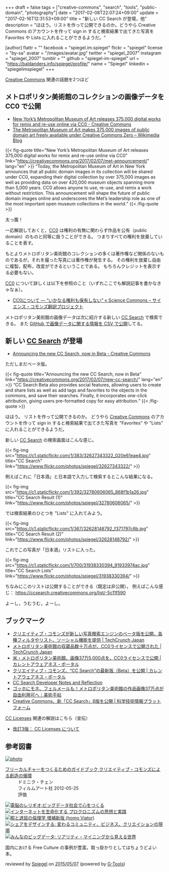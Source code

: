 +++
draft = false
tags = ["creative-commons", "search", "tools", "public-domain", "photography"]
date = "2017-02-08T22:07:24+09:00"
update = "2017-02-16T12:31:53+09:00"
title = "新しい CC Search が登場，他"
description = "ほほう。リストを作って公開できるのか。どうやら Creative Commons のアカウントを作って sign in すると検索結果で出てきた写真を Favorites や Lists に入れることができるようだ。"

[author]
  flattr = ""
  facebook = "spiegel.im.spiegel"
  flickr = "spiegel"
  license = "by-sa"
  avatar = "/images/avatar.jpg"
  twitter = "spiegel_2007"
  instagram = "spiegel_2007"
  tumblr = ""
  github = "spiegel-im-spiegel"
  url = "https://baldanders.info/spiegel/profile/"
  name = "Spiegel"
  linkedin = "spiegelimspiegel"
+++

[Creative Commons] 関連の話題を2つほど

## メトロポリタン美術館のコレクションの画像データを CC0 で公開

- [New York’s Metropolitan Museum of Art releases 375,000 digital works for remix and re-use online via CC0 - Creative Commons](https://creativecommons.org/2017/02/07/met-announcement/)
- [The Metropolitan Museum of Art makes 375,000 images of public domain art freely available under Creative Commons Zero – Wikimedia Blog](https://blog.wikimedia.org/2017/02/07/the-met-public-art-creative-commons/)

{{< fig-quote title="New York’s Metropolitan Museum of Art releases 375,000 digital works for remix and re-use online via CC0" link="https://creativecommons.org/2017/02/07/met-announcement/" lang="en" >}}
<q>Today, the Metropolitan Museum of Art in New York announces that all public domain images in its collection will be shared under CC0, expanding their digital collection by over 375,000 images as well as providing data on over 420,000 museum objects spanning more than 5,000 years. CC0 allows anyone to use, re-use, and remix a work without restriction. This announcement will shape the future of public domain images online and underscores the Met’s leadership role as one of the most important open museum collections in the world.</q>
{{< /fig-quote >}}

太っ腹！

一応解説しておくと，[CC0] は権利の有無に関わらず作品を公有（public domain）のものと同等に扱うことができる。
つまりすべての権利を放棄していることを表す。

もとよりメトロポリタン美術館のコレクションの多くは著作権など関係のないものであるが，それを撮った写真には著作権が発生する。
その権利を放棄し自由に複製，配布，改変ができるということである。
もちろんクレジットを表示する必要もない。

[CC0] について詳しくは以下を参照のこと（いずれここでも解説記事を書かなきゃなぁ）。

- [CC0について ― “いかなる権利も保有しない” « Science Commons – サイエンス・コモンズ翻訳プロジェクト](http://sciencecommons.jp/cc0/about)

メトロポリタン美術館の画像データは次に紹介する新しい [CC Search] で検索できる。
また [GitHub で画像データに関する情報を CSV で公開](https://github.com/metmuseum/openaccess "metmuseum/openaccess: The Metropolitan Museum of Art's Open Access Initiative")してる。

## 新しい [CC Search] が登場

- [Announcing the new CC Search, now in Beta - Creative Commons](https://creativecommons.org/2017/02/07/new-cc-search/)

ただしまだベータ版。

{{< fig-quote title="Announcing the new CC Search, now in Beta" link="https://creativecommons.org/2017/02/07/new-cc-search/" lang="en" >}}
<q>CC Search Beta also provides social features, allowing users to create and share lists as well as add tags and favorites to the objects in the commons, and save their searches. Finally, it incorporates one-click attribution, giving users pre-formatted copy for easy attribution.</q>
{{< /fig-quote >}}

ほほう。
リストを作って公開できるのか。
どうやら [Creative Commons] のアカウントを作って sign in すると検索結果で出てきた写真を "Favorites” や "Lists" に入れることができるようだ。

新しい [CC Search] の検索画面はこんな感じ。

{{< fig-img src="https://c1.staticflickr.com/1/383/32627343322_020e61eae4.jpg" title="CC Search"  link="https://www.flickr.com/photos/spiegel/32627343322/" >}}

例えばこれに「日本酒」と日本語で入力して検索するとこんな結果になる。

{{< fig-img src="https://c1.staticflickr.com/1/392/32780606065_868f1b1a26.jpg" title="CC Search Result (1)"  link="https://www.flickr.com/photos/spiegel/32780606065/" >}}

では検索結果のひとつを "Lists" に入れてみよう。

{{< fig-img src="https://c1.staticflickr.com/1/367/32628148792_f371797c6b.jpg" title="CC Search Result (2)"  link="https://www.flickr.com/photos/spiegel/32628148792/" >}}

これでこの写真が「日本酒」リストに入った。

{{< fig-img src="https://c1.staticflickr.com/1/700/31938330394_91933974ac.jpg" title="CC Search Lists"  link="https://www.flickr.com/photos/spiegel/31938330394/" >}}

ちなみにこのリストは公開することができる（既定は非公開）。
例えばこんな感じ： https://ccsearch.creativecommons.org/list/-5c11f590

よーし，うむうむ，よーし。

## ブックマーク

- [クリエイティブ・コモンズが新しい写真検索エンジンのベータ版を公開、各種フィルタやリスト、ソーシャル機能を提供 | TechCrunch Japan](http://jp.techcrunch.com/2017/02/08/20170207creative-commons-unveils-a-new-photo-search-engine-with-filters-lists-social-sharing/)
- [メトロポリタン美術館の収蔵品数十万点が、CC0ライセンスで公開された | TechCrunch Japan](http://jp.techcrunch.com/2017/02/09/20170208new-yorks-metropolitan-museum-of-art-makes-375k-public-domain-works-free-without-restriction/)
- [米・メトロポリタン美術館、画像37万5,000点を、CC0ライセンスで公開 | カレントアウェアネス・ポータル](http://current.ndl.go.jp/node/33418)
- [クリエイティブ・コモンズ、“CC Search”の最新版（Beta）を公開 | カレントアウェアネス・ポータル](http://current.ndl.go.jp/node/33419)
- [CC Search Developer Notes and Reflection](https://hackernoon.com/cc-search-developer-notes-and-reflection-418271194682#.pdgb2hlfn)
- [ゴッホにモネ、フェルメールも！メトロポリタン美術館の作品画像37万点が自由利用可へ｜美術手帖](https://bijutsutecho.com/news/1817/)
- [Creative Commons、新「CC Search」β版を公開 | 科学技術情報プラットフォーム](http://jipsti.jst.go.jp/johokanri/sti_updates/?id=9414)

[CC Licenses] 関連の解説はこちら（宣伝）

- [改訂3版： CC Licenses について](/cc-licenses/)

[Creative Commons]: https://creativecommons.org/ "Creative Commons"
[CC Licenses]: https://creativecommons.org/licenses/ "ライセンスについて - Creative Commons"
[CC0]: https://creativecommons.org/publicdomain/zero/1.0/ "Creative Commons — CC0 1.0 Universal"
[CC Search]: https://ccsearch.creativecommons.org/ "CC Search prototype"

## 参考図書

<div class="hreview" ><a class="item url" href="http://www.amazon.co.jp/exec/obidos/ASIN/4845911744/baldandersinf-22/"><img src="http://ecx.images-amazon.com/images/I/51pDWTdSdlL._SL160_.jpg" alt="photo" class="photo"  /></a><dl ><dt class="fn"><a class="item url" href="http://www.amazon.co.jp/exec/obidos/ASIN/4845911744/baldandersinf-22/">フリーカルチャーをつくるためのガイドブック  クリエイティブ・コモンズによる創造の循環</a></dt><dd>ドミニク・チェン </dd><dd>フィルムアート社 2012-05-25</dd><dd>評価<abbr class="rating" title="4"><img src="http://g-images.amazon.com/images/G/01/detail/stars-4-0.gif" alt="" /></abbr> </dd></dl><p class="similar"><a href="http://www.amazon.co.jp/exec/obidos/ASIN/4757103581/baldandersinf-22/" target="_top"><img src="http://images.amazon.com/images/P/4757103581.09._SCTHUMBZZZ_.jpg"  alt="電脳のレリギオ:ビッグデータ社会で心をつくる"  /></a> <a href="http://www.amazon.co.jp/exec/obidos/ASIN/4791767160/baldandersinf-22/" target="_top"><img src="http://images.amazon.com/images/P/4791767160.09._SCTHUMBZZZ_.jpg"  alt="インターネットを生命化する プロクロニズムの思想と実践"  /></a> <a href="http://www.amazon.co.jp/exec/obidos/ASIN/4778314379/baldandersinf-22/" target="_top"><img src="http://images.amazon.com/images/P/4778314379.09._SCTHUMBZZZ_.jpg"  alt="暇と退屈の倫理学 増補新版 (homo Viator)"  /></a> <a href="http://www.amazon.co.jp/exec/obidos/ASIN/4761525649/baldandersinf-22/" target="_top"><img src="http://images.amazon.com/images/P/4761525649.09._SCTHUMBZZZ_.jpg"  alt="シェアをデザインする: 変わるコミュニティ、ビジネス、クリエイションの現場"  /></a> <a href="http://www.amazon.co.jp/exec/obidos/ASIN/4757103506/baldandersinf-22/" target="_top"><img src="http://images.amazon.com/images/P/4757103506.09._SCTHUMBZZZ_.jpg"  alt="みんなのビッグデータ: リアリティ・マイニングから見える世界"  /></a> </p>
<p class="description">国内における Free Culture の事例が豊富。取っ掛かりとしてはちょうどよい本。</p>
<p class="gtools" >reviewed by <a href='#maker' class='reviewer'>Spiegel</a> on <abbr class="dtreviewed" title="2015-05-07">2015/05/07</abbr> (powered by <a href="http://www.goodpic.com/mt/aws/index.html" >G-Tools</a>)</p>
</div>
